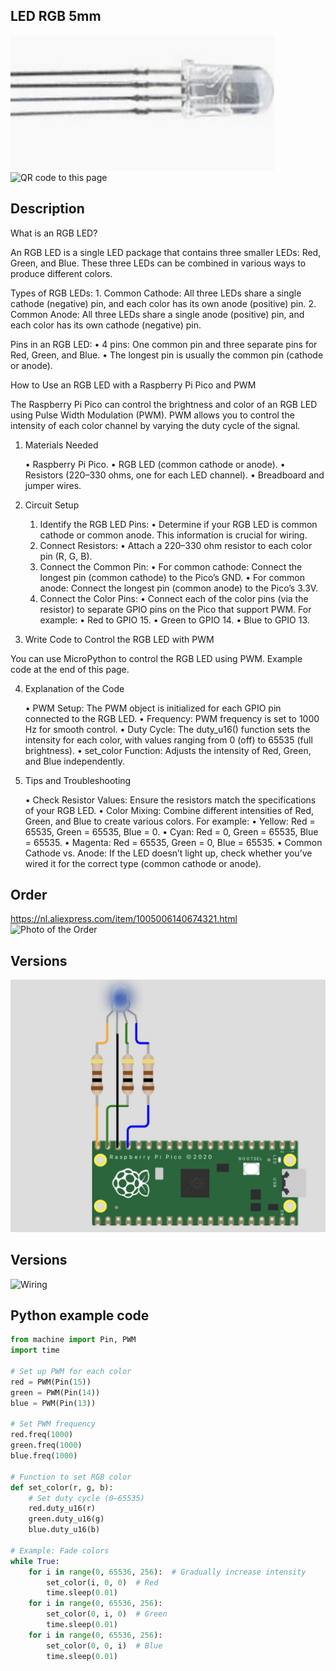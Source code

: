 ## LED RGB 5mm

<img src="LED RGB_Photo.jpg" alt="Photo of the component">
<img src="LED RGB_QR_code.jpg" alt="QR code to this page" width="80" height="80">

## Description
What is an RGB LED?

An RGB LED is a single LED package that contains three smaller LEDs: Red, Green, and Blue. These three LEDs can be combined in various ways to produce different colors.

Types of RGB LEDs:
	1.	Common Cathode: All three LEDs share a single cathode (negative) pin, and each color has its own anode (positive) pin.
	2.	Common Anode: All three LEDs share a single anode (positive) pin, and each color has its own cathode (negative) pin.

Pins in an RGB LED:
	•	4 pins: One common pin and three separate pins for Red, Green, and Blue.
	•	The longest pin is usually the common pin (cathode or anode).

How to Use an RGB LED with a Raspberry Pi Pico and PWM

The Raspberry Pi Pico can control the brightness and color of an RGB LED using Pulse Width Modulation (PWM). PWM allows you to control the intensity of each color channel by varying the duty cycle of the signal.

1. Materials Needed

	•	Raspberry Pi Pico.
	•	RGB LED (common cathode or anode).
	•	Resistors (220–330 ohms, one for each LED channel).
	•	Breadboard and jumper wires.

2. Circuit Setup

	1.	Identify the RGB LED Pins:
	•	Determine if your RGB LED is common cathode or common anode. This information is crucial for wiring.
	2.	Connect Resistors:
	•	Attach a 220–330 ohm resistor to each color pin (R, G, B).
	3.	Connect the Common Pin:
	•	For common cathode: Connect the longest pin (common cathode) to the Pico’s GND.
	•	For common anode: Connect the longest pin (common anode) to the Pico’s 3.3V.
	4.	Connect the Color Pins:
	•	Connect each of the color pins (via the resistor) to separate GPIO pins on the Pico that support PWM. For example:
	•	Red to GPIO 15.
	•	Green to GPIO 14.
	•	Blue to GPIO 13.

3. Write Code to Control the RGB LED with PWM

You can use MicroPython to control the RGB LED using PWM.
Example code at the end of this page.

4. Explanation of the Code

	•	PWM Setup: The PWM object is initialized for each GPIO pin connected to the RGB LED.
	•	Frequency: PWM frequency is set to 1000 Hz for smooth control.
	•	Duty Cycle: The duty_u16() function sets the intensity for each color, with values ranging from 0 (off) to 65535 (full brightness).
	•	set_color Function: Adjusts the intensity of Red, Green, and Blue independently.

5. Tips and Troubleshooting

	•	Check Resistor Values: Ensure the resistors match the specifications of your RGB LED.
	•	Color Mixing: Combine different intensities of Red, Green, and Blue to create various colors. For example:
	•	Yellow: Red = 65535, Green = 65535, Blue = 0.
	•	Cyan: Red = 0, Green = 65535, Blue = 65535.
	•	Magenta: Red = 65535, Green = 0, Blue = 65535.
	•	Common Cathode vs. Anode: If the LED doesn’t light up, check whether you’ve wired it for the correct type (common cathode or anode).

## Order
<a href="https://nl.aliexpress.com/item/1005006140674321.html">https://nl.aliexpress.com/item/1005006140674321.html</a>
<img src="LED RGB_Order.jpg" alt="Photo of the Order">

##  Versions

<img src="LED RGB_Wiring.jpg" alt="Wiring" >

##  Versions

<img src="LED_Wiring.jpg" alt="Wiring" >

## Python example code

```python
from machine import Pin, PWM
import time

# Set up PWM for each color
red = PWM(Pin(15))
green = PWM(Pin(14))
blue = PWM(Pin(13))

# Set PWM frequency
red.freq(1000)
green.freq(1000)
blue.freq(1000)

# Function to set RGB color
def set_color(r, g, b):
    # Set duty cycle (0–65535)
    red.duty_u16(r)
    green.duty_u16(g)
    blue.duty_u16(b)

# Example: Fade colors
while True:
    for i in range(0, 65536, 256):  # Gradually increase intensity
        set_color(i, 0, 0)  # Red
        time.sleep(0.01)
    for i in range(0, 65536, 256):
        set_color(0, i, 0)  # Green
        time.sleep(0.01)
    for i in range(0, 65536, 256):
        set_color(0, 0, i)  # Blue
        time.sleep(0.01)
```
